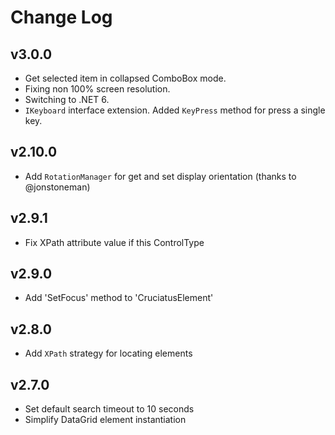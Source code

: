 ﻿# Change Log

<!--## Unreleased-->

## v3.0.0
- Get selected item in collapsed ComboBox mode.
- Fixing non 100% screen resolution.
- Switching to .NET 6.
- `IKeyboard` interface extension. Added `KeyPress` method for press a single key.

## v2.10.0

- Add `RotationManager` for get and set display orientation (thanks to @jonstoneman)


## v2.9.1

- Fix XPath attribute value if this ControlType


## v2.9.0

- Add 'SetFocus' method to 'CruciatusElement'


## v2.8.0

- Add `XPath` strategy for locating elements


## v2.7.0

- Set default search timeout to 10 seconds
- Simplify DataGrid element instantiation




